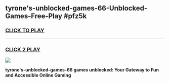 
## tyrone's-unblocked-games-66-Unblocked-Games-Free-Play #pfz5k
<h3>
<a href="https://us.freeplayer.one?title=tyrone's-unblocked-games-66&ref=9M">CLICK TO PLAY</a></h3>
<hr>

<h3>
<a href="https://us.freeplayer.one?title=tyrone's-unblocked-games-66&ref=9M">CLICK 2 PLAY</a>
  
</h3>

<a href="https://us.freeplayer.one?title=tyrone's-unblocked-games-66&ref=9M"><img src="https://clearcache.store/games.png"></a>


**tyrone's-unblocked-games-66 games unblocked: Your Gateway to Fun and Accessible Online Gaming**
